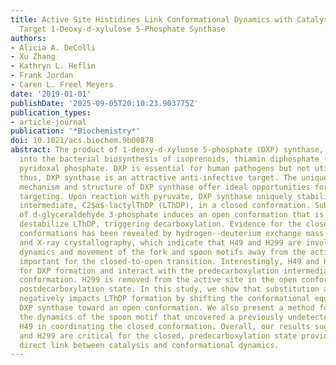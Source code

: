 ```yaml
---
title: Active Site Histidines Link Conformational Dynamics with Catalysis on Anti-Infective
  Target 1-Deoxy-d-xylulose 5-Phosphate Synthase
authors:
- Alicia A. DeColli
- Xu Zhang
- Kathryn L. Heflin
- Frank Jordan
- Caren L. Freel Meyers
date: '2019-01-01'
publishDate: '2025-09-05T20:10:23.903775Z'
publication_types:
- article-journal
publication: '*Biochemistry*'
doi: 10.1021/acs.biochem.9b00878
abstract: The product of 1-deoxy-d-xyluose 5-phosphate (DXP) synthase, DXP, feeds
  into the bacterial biosynthesis of isoprenoids, thiamin diphosphate (ThDP), and
  pyridoxal phosphate. DXP is essential for human pathogens but not utilized by humans;
  thus, DXP synthase is an attractive anti-infective target. The unique ThDP-dependent
  mechanism and structure of DXP synthase offer ideal opportunities for selective
  targeting. Upon reaction with pyruvate, DXP synthase uniquely stabilizes the predecarboxylation
  intermediate, C2$α$-lactylThDP (LThDP), in a closed conformation. Subsequent binding
  of d-glyceraldehyde 3-phosphate induces an open conformation that is proposed to
  destabilize LThDP, triggering decarboxylation. Evidence for the closed and open
  conformations has been revealed by hydrogen--deuterium exchange mass spectrometry
  and X-ray crystallography, which indicate that H49 and H299 are involved in conformational
  dynamics and movement of the fork and spoon motifs away from the active site is
  important for the closed-to-open transition. Interestingly, H49 and H299 are critical
  for DXP formation and interact with the predecarboxylation intermediate in the closed
  conformation. H299 is removed from the active site in the open conformation of the
  postdecarboxylation state. In this study, we show that substitution at H49 and H299
  negatively impacts LThDP formation by shifting the conformational equilibrium of
  DXP synthase toward an open conformation. We also present a method for monitoring
  the dynamics of the spoon motif that uncovered a previously undetected role for
  H49 in coordinating the closed conformation. Overall, our results suggest that H49
  and H299 are critical for the closed, predecarboxylation state providing the first
  direct link between catalysis and conformational dynamics.
---
```

